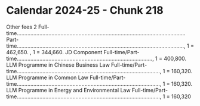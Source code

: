# Calendar 2024-25 - Chunk 218

<!-- Chunk tokens: 697, Enriched tokens: 700 -->

Other fees 2
Full-time................................................................................................................ Part-time..............................................................................................................., 1 = 462,650. , 1 = 344,660. JD Component Full-time/Part-time.........................................................................................., 1 = 400,800. LLM Programme in Chinese Business Law Full-time/Part-time..............................................................................................., 1 = 160,320. LLM Programme in Common Law Full-time/Part-time..............................................................................................., 1 = 160,320. LLM Programme in Energy and Environmental Law Full-time/Part-time..............................................................................................., 1 = 160,320